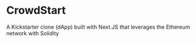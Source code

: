 # CrowdStart
A Kickstarter clone (dApp) built with Next.JS that leverages the Ethereum network with Solidity 
